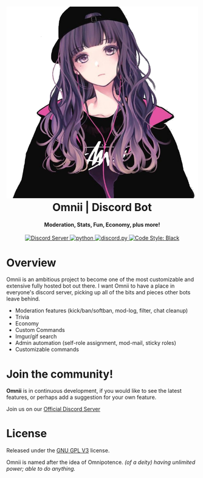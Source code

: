 <h1 align="center">
  <br>
  <a href="https://github.com/ByronMackinnon/Omnii"><img src="/assets/logo.png" alt="Omnii"></a>
  <br>
  Omnii | Discord Bot
  <br>
</h1>

<h4 align="center">Moderation, Stats, Fun, Economy, plus more!</h4>

<p align="center">
  <a href="https://discord.gg/RU3Ee8WCuZ">
    <img src="https://discordapp.com/api/guilds/808555408742547456/widget.png?style=shield" alt="Discord Server">
  </a>
  <a href="https://python.org/downloads">
     <img src="https://img.shields.io/badge/python-3.8.6-blue.svg" alt="python">
  </a>
  <a href="https://github.com/Rapptz/discord.py/">
     <img src="https://img.shields.io/badge/discord.py-1.6-blue.svg" alt="discord.py">
  </a>
  <a href="https://github.com/ambv/black">
    <img src="https://img.shields.io/badge/code%20style-black-000000.svg" alt="Code Style: Black">
  </a>
</p>

# Overview

Omnii is an ambitious project to become one of the most customizable and extensive fully hosted bot out there. I want Omnii to have a place in everyone's discord server, picking up all of the bits and pieces other bots leave behind.

- Moderation features (kick/ban/softban, mod-log, filter, chat cleanup)
- Trivia
- Economy
- Custom Commands
- Imgur/gif search
- Admin automation (self-role assignment, mod-mail, sticky roles)
- Customizable commands

# Join the community!

**Omnii** is in continuous development, if you would like to see the latest features, or perhaps add a suggestion for your own feature.

Join us on our [Official Discord Server](https://discord.com/RU3Ee8WCuZ)

# License

Released under the [GNU GPL V3](https://www.gnu.org/licenses/gpl-3.0.en.html) license.

Omnii is named after the idea of Omnipotence. *(of a deity) having unlimited power; able to do anything.*
